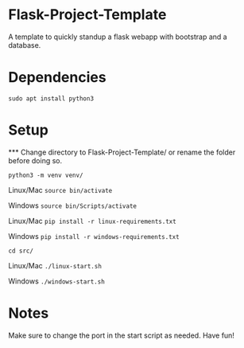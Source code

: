 # Flask-Project-Template
A template to quickly standup a flask webapp with bootstrap and a database.

# Dependencies
``` sudo apt install python3 ```

# Setup
*** Change directory to Flask-Project-Template/ or rename the folder before doing so.

``` python3 -m venv venv/ ```

Linux/Mac
``` source bin/activate ```

Windows
``` source bin/Scripts/activate ```

Linux/Mac
``` pip install -r linux-requirements.txt ```

Windows
``` pip install -r windows-requirements.txt ```


``` cd src/ ```


Linux/Mac
``` ./linux-start.sh ```

Windows
``` ./windows-start.sh ```


# Notes
Make sure to change the port in the start script as needed. Have fun!
